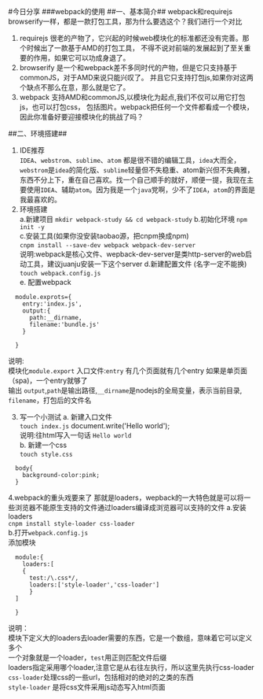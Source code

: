 <!--
author: 小莫
date: 2016-05-14
title: wepback的使用
tags: webback
category: 自动化构建工具
status: publish
summary: 说到自动化构建，你想到了什么？基于AMD的requirejs？还是基于commoJS的browserify？
他们都在各自的领域或者说时代发挥了很重要的作用。但是时代的变迁，webpack成了现在的佼佼者，我们不知道
什么时候wepback也会被取代，但是现在我们必须要掌握。我不担心我学完webpack新东西来了就没用了，相反的
我很期待也很高兴有新的东西来取代webpack，因为如果能取代，必然是更好的东西。如果是更好的，那又为什么
要拒绝呢？活在当下，认真学习。
-->

#今日分享
###webpack的使用
##一、基本简介##
webpack和requirejs browserify一样，都是一款打包工具，那为什么要选这个？我们进行一个对比
1. requirejs 很老的产物了，它兴起的时候web模块化的标准都还没有完善。那个时候出了一款基于AMD的打包工具，
不得不说对前端的发展起到了至关重要的作用，如果它可以功成身退了。
2. browserify 是一个和webpack差不多同时代的产物，但是它只支持基于commonJS，对于AMD来说只能兴叹了。
并且它只支持打包js,如果你对这两个缺点不那么在意，那么就是它了。
3. webpack 支持AMD和commonJS,以模块化为起点,我们不仅可以用它打包js，也可以打包css，
包括图片。webpack把任何一个文件都看成一个模块，因此你准备好要迎接模块化的挑战了吗？

##二、环境搭建##
1. IDE推荐  
 `IDEA`、`webstrom`、`sublime`、`atom`  都是很不错的编辑工具，`idea`大而全，`webstrom`是`idea`的简化版、`sublime`轻量但不失稳重、atom新兴但不失典雅，东西不分上下，重在自己喜欢。找一个自己顺手的就好，顺便一提，我现在主要使用`IDEA`、辅助`atom`。因为我是一个`java`党啊，少不了`IDEA`，`atom`的界面是我最喜欢的。
 2. 环境搭建  
 a.新建项目
 `mkdir webpack-study && cd webpack-study`
 b.初始化环境
 `npm init -y`  
 c.安装工具(如果你没安装taobao源，把cnpm换成npm)  
 `cnpm install --save-dev webpack webpack-dev-server`  
说明:webpack是核心文件、wepback-dev-server是类http-server的web启动工具，建议juanju安装一下这个server
d.新建配置文件  (名字一定不能换)
`touch webpack.config.js`  
e. 配置webpack

```
  module.exprots={
    entry:'index.js',
    output:{
      path:__dirname,
      filename:'bundle.js'
    }

  }
```  

说明:  
模块化`module.export`
入口文件:`entry` 有几个页面就有几个entry 如果是单页面（spa)，一个entry就够了  
输出 `output`,`path`是输出路径,`__dirname`是nodejs的全局变量，表示当前目录, `filename`，打包后的文件名

3. 写一个小测试
a. 新建入口文件  
`touch index.js`
  document.write('Hello world');  
  说明:往html写入一句话 `Hello world`  
b. 新建一个css  
`touch style.css`  
```
  body{
    background-color:pink;
  }
```
4.webpack的重头戏要来了 那就是loaders，wepback的一大特色就是可以将一些浏览器不能原生支持的文件通过loaders编译成浏览器可以支持的文件
a.安装loaders  
`cnpm install style-loader css-loader `  
b.打开`webpack.config.js`  
添加模块
```
  module:{
    loaders:[
    {
      test:/\.css*/,
      loaders:['style-loader','css-loader']
      }
  ]

  }
```

说明：  
模块下定义大的loaders去loader需要的东西，它是一个数组，意味着它可以定义多个  
一个对象就是一个loader，`test`用正则匹配文件后缀  
loaders指定采用哪个loader,注意它是从右往左执行，所以这里先执行css-loader  
`css-loader`处理css的一些url，包括相对的绝对的之类的东西  
`style-loader` 是将css文件采用js动态写入html页面
